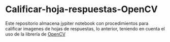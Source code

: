# Calificar-hoja-respuestas-OpenCV

Este repositorio almacena jypiter notebook con procedimientos para calificar imagenes de hojas de respuestas, lo anterior, 
teniendo en cuenta el uso de la librería de [OpenCV](https://opencv.org/)
